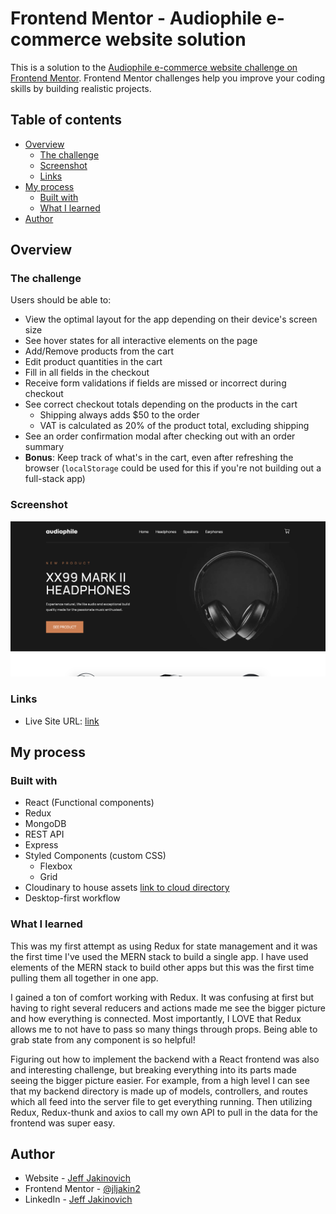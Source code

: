# Frontend Mentor - Audiophile e-commerce website solution

This is a solution to the [Audiophile e-commerce website challenge on Frontend Mentor](https://www.frontendmentor.io/challenges/audiophile-ecommerce-website-C8cuSd_wx). Frontend Mentor challenges help you improve your coding skills by building realistic projects.

## Table of contents

- [Overview](#overview)
  - [The challenge](#the-challenge)
  - [Screenshot](#screenshot)
  - [Links](#links)
- [My process](#my-process)
  - [Built with](#built-with)
  - [What I learned](#what-i-learned)
- [Author](#author)

## Overview

### The challenge

Users should be able to:

- View the optimal layout for the app depending on their device's screen size
- See hover states for all interactive elements on the page
- Add/Remove products from the cart
- Edit product quantities in the cart
- Fill in all fields in the checkout
- Receive form validations if fields are missed or incorrect during checkout
- See correct checkout totals depending on the products in the cart
  - Shipping always adds $50 to the order
  - VAT is calculated as 20% of the product total, excluding shipping
- See an order confirmation modal after checking out with an order summary
- **Bonus**: Keep track of what's in the cart, even after refreshing the browser (`localStorage` could be used for this if you're not building out a full-stack app)

### Screenshot

![Screenshot](./frontend/src/assets/screenshot.png)

### Links

- Live Site URL: [link](https://audiophileapp.herokuapp.com/)

## My process

### Built with

- React (Functional components)
- Redux
- MongoDB
- REST API
- Express
- Styled Components (custom CSS)
  - Flexbox
  - Grid
- Cloudinary to house assets [link to cloud directory](https://cloudinary.com/console/c-6f3289f6bb53bbf2450219c65b4265/media_library/folders/66a467a467bf3db1fef1ebe531bd97a3)
- Desktop-first workflow

### What I learned

This was my first attempt as using Redux for state management and it was the first time I've used the MERN stack to build a single app. I have used elements of the MERN stack to build other apps but this was the first time pulling them all together in one app.

I gained a ton of comfort working with Redux. It was confusing at first but having to right several reducers and actions made me see the bigger picture and how everything is connected. Most importantly, I LOVE that Redux allows me to not have to pass so many things through props. Being able to grab state from any component is so helpful!

Figuring out how to implement the backend with a React frontend was also and interesting challenge, but breaking everything into its parts made seeing the bigger picture easier. For example, from a high level I can see that my backend directory is made up of models, controllers, and routes which all feed into the server file to get everything running. Then utilizing Redux, Redux-thunk and axios to call my own API to pull in the data for the frontend was super easy.

## Author

- Website - [Jeff Jakinovich](http://jeffjakinovich.com/)
- Frontend Mentor - [@jljakin2](https://www.frontendmentor.io/profile/jljakin2)
- LinkedIn - [Jeff Jakinovich](https://www.linkedin.com/in/jeff-jakinovich-b6b14943/)
